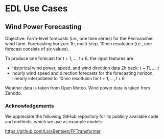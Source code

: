 # EDL Use Cases

## Wind Power Forecasting

Objective: Farm-level forecasts (i.e., one time series) for the Penmanshiel wind farm. Forecasting horizon: 1h, multi-step, 10min resolution (i.e., one forecast consists of six values).

To produce one forecast for $t+1,\dots,t+6$, the input features are:

- historical wind power, speed, and wind direction data 2h back: $t-11,\dots,t$
- hourly wind speed and direction forecasts for the forecasting horizon, linearly interpolated to 10min resoltuion for $t+1,\dots,t+6$

Weather data is taken from Open Meteo. Wind power data is taken from Zenodo.

### Acknowledgements

We appreciate the following GitHub repository for its publicly available code and methods, which we use as example models:

https://github.com/LarsBentsen/FFTransformer

